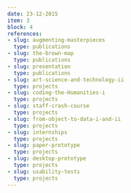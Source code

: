 ```yaml
---
date: 23-12-2015
item: 3
block: 4
references: 
- slug: augmenting-masterpieces
  type: publications
- slug: the-brown-map
  type: publications
- slug: presentation
  type: publications
- slug: art-science-and-technology-ii
  type: projects
- slug: coding-the-Humanities-i
  type: projects
- slug: staff-crash-course
  type: projects
- slug: from-object-to-data-i-and-ii
  type: projects
- slug: internships
  type: projects
- slug: paper-prototype
  type: projects
- slug: desktop-prototype
  type: projects
- slug: usability-tests
  type: projects
---
```

